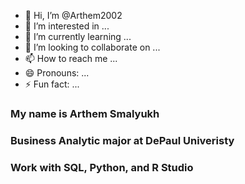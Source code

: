 - 👋 Hi, I’m @Arthem2002
- 👀 I’m interested in ...
- 🌱 I’m currently learning ...
- 💞️ I’m looking to collaborate on ...
- 📫 How to reach me ...
- 😄 Pronouns: ...
- ⚡ Fun fact: ...

<!---
Arthem2002/Arthem2002 is a ✨ special ✨ repository because its `README.md` (this file) appears on your GitHub profile.
You can click the Preview link to take a look at your changes.
--->

### My name is Arthem Smalyukh
### Business Analytic major at DePaul Univeristy
### Work with SQL, Python, and R Studio 
